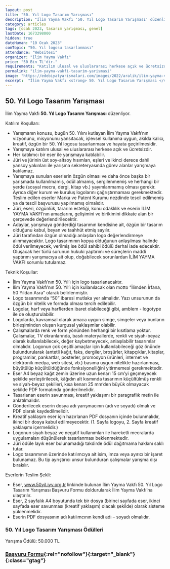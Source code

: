 ```yaml
---
layout: post
title: "50. Yıl Logo Tasarım Yarışması"
description: "İlim Yayma Vakfı '50. Yıl Logo Tasarım Yarışması' düzenliyor."
category: articles
tags: [ocak 2023, tasarım yarışması, genel]
lastDate: 1673298000
hidden: true
dateHuman: "10 Ocak 2023"
comTopic: "50. Yıl logosu tasarlanması"
attendance: "Websitesi"
organizer: "İlim Yayma Vakfı"
price: "50 Bin TL'dir."
requirements: "Katılım ulusal ve uluslararası herkese açık ve ücretsizdir"
permalink: "ilim-yayma-vakfi-tasarim-yarismasi"
image: "https://edebiyatyarismalari.com/images/2022/aralik/ilim-yayma-vakfi-tasarim-yarismasi.jpg"
excerpt:  "İlim Yayma Vakfı <strong> 50. Yıl Logo Tasarım Yarışması </strong> düzenliyor."
---
```


## 50. Yıl Logo Tasarım Yarışması
İlim Yayma Vakfı **50. Yıl Logo Tasarım Yarışması** düzenliyor.  

Katılım Koşulları:
- Yarışmanın konusu, bugün 50. Yılını kutlayan İlim Yayma Vakfı’nın vizyonunu, misyonunu yansıtacak, işlevsel kullanıma uygun, akılda kalıcı, kreatif, özgün bir 50. Yıl logosu tasarlanması ve hayata geçirilmesidir.
- Yarışmaya katılım ulusal ve uluslararası herkese açık ve ücretsizdir.
- Her katılımcı bir eser ile yarışmaya katılabilir.
- Jüri ve jürinin üst soy-altsoy hısımları, eşleri ve ikinci derece dahil yansoy yakınları ile yarışma sekreteryasında görev alanlar yarışmaya katılamaz.
- Yarışmaya sunulan eserlerin özgün olması ve daha önce başka bir yarışmada kullanılmamış, ödül almamış, sergilenmemiş ve herhangi bir yerde (sosyal mecra, dergi, kitap vb.) yayımlanmamış olması gerekir. Ayrıca diğer kurum ve kuruluş logolarını çağrıştırmaması gerekmektedir. Teslim edilen eserler Marka ve Patent Kurumu nezdinde tescil edilmemiş ya da
tescil başvurusu yapılmamış olmalıdır.
- Jüri, eseri, özgünlük, tararım estetiği, konu odaklılık ve eserin İLİM YAYMA VAKFI’nın amaçlarını, gelişimini ve birikimini dikkate alan bir çerçevede değerlendirilecektir.
- Adaylar, yarışmaya gönderdiği tasarımın kendisine ait, özgün bir tasarım olduğunu kabul, beyan ve taahhüt etmiş sayılır.
- Jüri tarafından özgün olmadığı anlaşılan logo değerlendirmeye alınmayacaktır. Logo tasarımının kopya olduğunun anlaşılması halinde ödül verilmeyecek, verilmiş ise ödül sahibi ödülü derhal iade edecektir. Oluşacak her türlü sorunun hukuki yaptırımı ve süreçlerin maddi yaptırımı yarışmacıya ait olup, doğabilecek sorunlardan İLİM YAYMA VAKFI sorumlu tutulamaz.

Teknik Koşullar:
- İlim Yayma Vakfı’nın 50. Yıl’ı için logo tasarlanacaktır.
- İlim Yayma Vakfı’nın 50. Yıl’ı için kullanılacak olan motto “İlimden İrfana, 50 Yıldan Asra” olarak belirlenmiştir.
- Logo tasarımında “50” ibaresi mutlaka yer almalıdır. Yazı unsurunun da özgün bir nitelik ve formda olması tercih edilebilir.
- Logolar, harf veya harflerden ibaret olabileceği gibi, amblem - logotype ile de oluşturulabilir.
- Logolarda, kavramsal olarak amaca uygun simge, simgeler veya bunların birleşiminden oluşan kurgusal yaklaşımlar olabilir.
- Çalışmalarda renk ve form yönünden herhangi bir kısıtlama yoktur. Çalışmalar, TV ekranlarında, basılı materyallerde, renkli ve siyah-beyaz olarak kullanılabilecek, değer kaybetmeyecek, anlaşılabilir tasarımlar olmalıdır. Logonun çok çeşitli amaçlar için kullanılabileceği göz önünde bulundurularak (antetli kağıt, faks, dergiler, broşürler, kitapçıklar, kitaplar, programlar, pankartlar, posterler, promosyon ürünleri, internet ve elektronik medya, web sitesi, vb.) basıma uygun nitelikte hazırlanması, büyütülüp küçültüldüğünde fonksiyonelliğini yitirmemesi gerekmektedir.
- Eser A4 beyaz kağıt zemin üzerine uzun kenarı 15 cm’yi geçmeyecek şekilde yerleştirilecek, kâğıdın alt kısmında tasarımın küçültülmüş renkli ve siyah-beyaz şekilleri, kısa kenarı 25 mm’den büyük olmayacak şekilde PDF formatında gönderilmelidir.
- Tasarlanan eserin savunması, kreatif yaklaşımı bir paragraflık metin ile anlatılmalıdır.
- Gönderilecek eserin dosya adı yarışmacının (adı ve soyadı) olmalı ve PDF olarak kaydedilmelidir.
- Kreatif yaklaşım eser için hazırlanan PDF dosyanın içinde bulunmalıdır, ikinci bir dosya kabul edilmeyecektir. (1. Sayfa logoyu, 2. Sayfa kreatif yaklaşımı içermelidir.)
- Logonun siyah beyaz ve negatif kullanımları ile hareketli mecralarda uygulamaları düşünülerek tasarlanması beklenmektedir.
- Jüri ödüle layık eser bulunamadığı takdirde ödül dağıtmama hakkını saklı tutar.
- Logo tasarımının üzerinde katılımcıya ait isim, imza veya ayırıcı bir işaret bulunamaz. Bu tip ayrıştırıcı unsur bulunduran çalışmalar yarışma dışı bırakılır.

Eserlerin Teslim Şekli:
- Eser, www.50yil.iyv.org.tr linkinde bulunan İlim Yayma Vakfı 50. Yıl Logo Tasarım Yarışması Başvuru Formu doldurularak İlim Yayma Vakfı’na ulaştırılır.
- Eser, 2 sayfalık A4 boyutunda tek bir dosya (birinci sayfada eser, ikinci sayfada eser savunması (kreatif yaklaşım) olacak şekilde) olarak sisteme yüklenmelidir.
- Eserin PDF dosyasının adı katılımcının kendi adı – soyadı olmalıdır.


### 50. Yıl Logo Tasarım Yarışması Ödülleri
Yarışma Ödülü: 50.000 TL


### [Başvuru Formu](http://50yil.iyv.org.tr/?ref=edebiyatyarismalari.com){:rel="nofollow"}{:target="_blank"}{:class="gtag"}